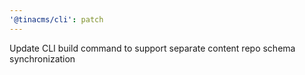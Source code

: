 ```yaml
---
'@tinacms/cli': patch
---
```


Update CLI build command to support separate content repo schema synchronization
